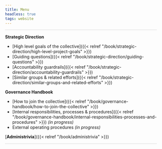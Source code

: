 ```yaml
---
title: Menu
headless: true
tags: website
---
```

<p style="border-bottom: 1px dotted #AAA; height: 0; margin: 0 0.5em 0 0">&nbsp;</p>

**Strategic Direction**

- [High level goals of the collective]({{< relref "/book/strategic-direction/high-level-project-goals" >}})
- [Guiding questions]({{< relref "/book/strategic-direction/guiding-questions" >}})
- [Accountability guardrails]({{< relref "/book/strategic-direction/accountability-guardrails" >}})
- [Similar groups & related efforts]({{< relref "/book/strategic-direction/similar-groups-and-related-efforts" >}})

**Governance Handbook**

* [How to join the collective]({{< relref "/book/governance-handbook/how-to-join-the-collective" >}})
* [Internal responsibilities, processes & procedures]({{< relref "/book/governance-handbook/internal-responsibilities-processes-and-procedures" >}}) *\(in progress\)*
* External operating procedures *\(in progress\)*

[**Administrivia**]({{< relref "/book/administrivia" >}})

<p style="border-bottom: 1px dotted #AAA; height: 0; margin: 0 0.5em 0 0">&nbsp;</p>
